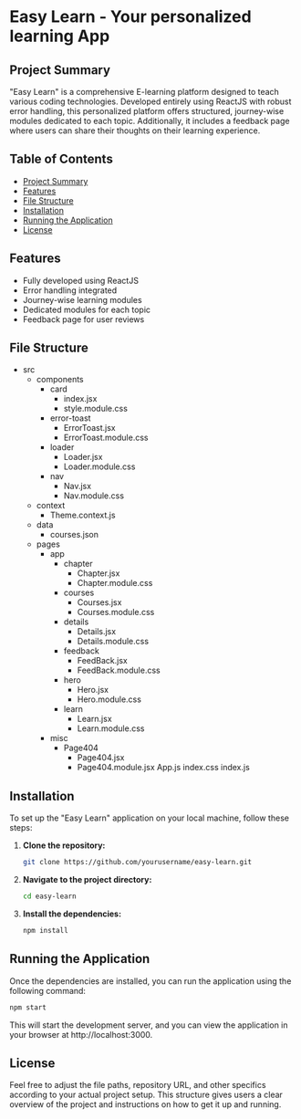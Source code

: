 # Easy Learn - Your personalized learning App

## Project Summary
"Easy Learn" is a comprehensive E-learning platform designed to teach various coding technologies. Developed entirely using ReactJS with robust error handling, this personalized platform offers structured, journey-wise modules dedicated to each topic. Additionally, it includes a feedback page where users can share their thoughts on their learning experience.

## Table of Contents
- [Project Summary](#project-summary)
- [Features](#features)
- [File Structure](#file-structure)
- [Installation](#installation)
- [Running the Application](#running-the-application)
- [License](#license)

## Features
- Fully developed using ReactJS
- Error handling integrated
- Journey-wise learning modules
- Dedicated modules for each topic
- Feedback page for user reviews

## File Structure
- src
  - components
    - card
      - index.jsx
      - style.module.css
    - error-toast
      - ErrorToast.jsx
      - ErrorToast.module.css
    - loader
      - Loader.jsx
      - Loader.module.css
    - nav
      - Nav.jsx
      - Nav.module.css
  - context
    - Theme.context.js
  - data
    - courses.json
  - pages
    - app
      - chapter
        - Chapter.jsx
        - Chapter.module.css
      - courses
        - Courses.jsx
        - Courses.module.css
      - details
        - Details.jsx
        - Details.module.css
      - feedback
        - FeedBack.jsx
        - FeedBack.module.css
      - hero
        - Hero.jsx
        - Hero.module.css
      - learn
        - Learn.jsx
        - Learn.module.css
    - misc
      - Page404
        - Page404.jsx
        - Page404.module.jsx
App.js
index.css
index.js
    

## Installation
To set up the "Easy Learn" application on your local machine, follow these steps:

1. **Clone the repository:**
    ```sh
    git clone https://github.com/yourusername/easy-learn.git
    ```

2. **Navigate to the project directory:**
    ```sh
    cd easy-learn
    ```

3. **Install the dependencies:**
    ```sh
    npm install
    ```

## Running the Application
Once the dependencies are installed, you can run the application using the following command:

```sh
npm start
```

This will start the development server, and you can view the application in your browser at http://localhost:3000.

## License

Feel free to adjust the file paths, repository URL, and other specifics according to your actual project setup. This structure gives users a clear overview of the project and instructions on how to get it up and running.